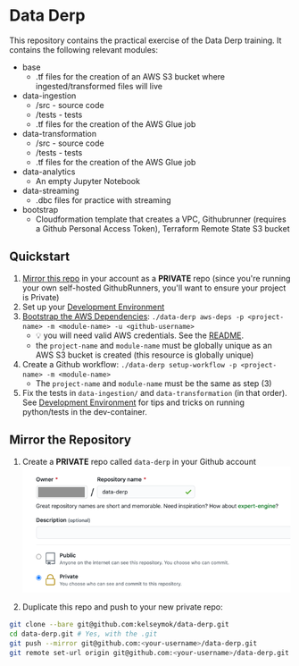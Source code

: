 # Data Derp
This repository contains the practical exercise of the Data Derp training. It contains the following relevant modules:
* base
   * .tf files for the creation of an AWS S3 bucket where ingested/transformed files will live
* data-ingestion
   * /src - source code
   * /tests - tests
   * .tf files for the creation of the AWS Glue job 
* data-transformation
   * /src - source code
   * /tests - tests
   * .tf files for the creation of the AWS Glue job
* data-analytics
   * An empty Jupyter Notebook
* data-streaming
   * .dbc files for practice with streaming
* bootstrap
   * Cloudformation template that creates a VPC, Githubrunner (requires a Github Personal Access Token), Terraform Remote State S3 bucket

## Quickstart
1. [Mirror this repo](#mirror-the-repository) in your account as a **PRIVATE** repo (since you're running your own self-hosted GithubRunners, you'll want to ensure your project is Private)
2. Set up your [Development Environment](./development-environment.md)
3. [Bootstrap the AWS Dependencies](./bootstrap/README.md): `./data-derp aws-deps -p <project-name> -m <module-name> -u <github-username>`
   * :bulb: you will need valid AWS credentials. See the [README](./bootstrap/README.md).
   * the `project-name` and `module-name` must be globally unique as an AWS S3 bucket is created (this resource is globally unique) 
4. Create a Github workflow: `./data-derp setup-workflow -p <project-name> -m <module-name>`
   * The `project-name` and `module-name` must be the same as step (3)
5. Fix the tests in `data-ingestion/` and `data-transformation` (in that order). See [Development Environment](./development-environment.md) for tips and tricks on running python/tests in the dev-container.

## Mirror the Repository
1. Create a **PRIVATE** repo called `data-derp` in your Github account
![mirror-repo](./assets/mirror-repo.png)
   
2. Duplicate this repo and push to your new private repo:
```bash
git clone --bare git@github.com:kelseymok/data-derp.git
cd data-derp.git # Yes, with the .git
git push --mirror git@github.com:<your-username>/data-derp.git
git remote set-url origin git@github.com:<your-username>/data-derp.git
```